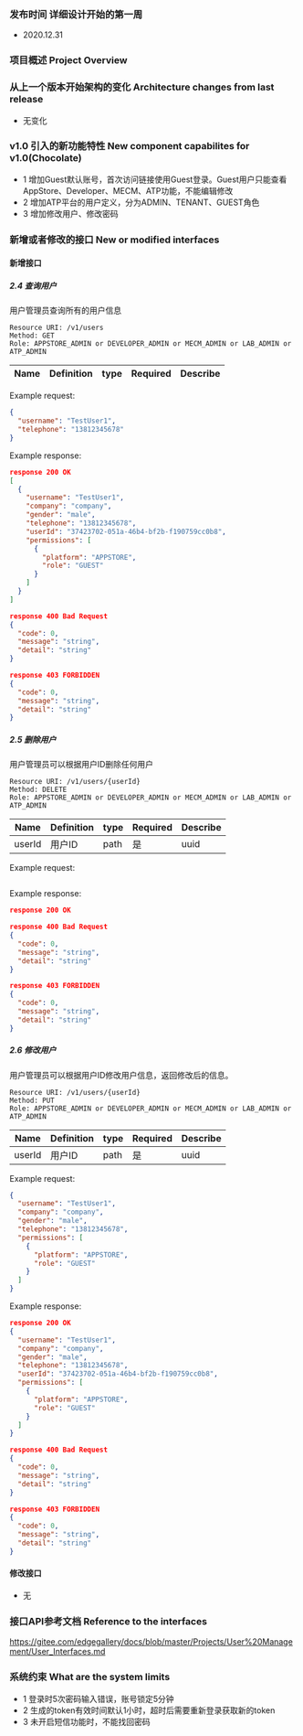 ### 发布时间 详细设计开始的第一周
- 2020.12.31

### 项目概述 Project Overview



### 从上一个版本开始架构的变化 Architecture changes from last release
- 无变化

### v1.0 引入的新功能特性 New component capabilites for v1.0(Chocolate)
- 1 增加Guest默认账号，首次访问链接使用Guest登录。Guest用户只能查看AppStore、Developer、MECM、ATP功能，不能编辑修改
- 2 增加ATP平台的用户定义，分为ADMIN、TENANT、GUEST角色
- 3 增加修改用户、修改密码

### 新增或者修改的接口 New or modified interfaces
#### 新增接口
##### 2.4 查询用户

用户管理员查询所有的用户信息

```
Resource URI: /v1/users
Method: GET
Role: APPSTORE_ADMIN or DEVELOPER_ADMIN or MECM_ADMIN or LAB_ADMIN or ATP_ADMIN
```

| Name      | Definition |type   | Required|Describe |
| --------- | ---------- |-------|---------|-------- |


Example request:
```json
{
  "username": "TestUser1",
  "telephone": "13812345678"
}
```

Example response:
```json
response 200 OK
[
  {
    "username": "TestUser1",
    "company": "company",
    "gender": "male",
    "telephone": "13812345678",
    "userId": "37423702-051a-46b4-bf2b-f190759cc0b8",
    "permissions": [
      {
        "platform": "APPSTORE",
        "role": "GUEST"
      }
    ]
  }
]

response 400 Bad Request
{
  "code": 0,
  "message": "string",
  "detail": "string"
}

response 403 FORBIDDEN
{
  "code": 0,
  "message": "string",
  "detail": "string"
}
```

##### 2.5 删除用户

用户管理员可以根据用户ID删除任何用户

```
Resource URI: /v1/users/{userId}
Method: DELETE
Role: APPSTORE_ADMIN or DEVELOPER_ADMIN or MECM_ADMIN or LAB_ADMIN or ATP_ADMIN
```

| Name      | Definition |type   | Required|Describe |
| --------- | ---------- |-------|---------|-------- |
| userId    | 用户ID      | path  | 是      |uuid     |

Example request:
```json
```

Example response:
```json
response 200 OK

response 400 Bad Request
{
  "code": 0,
  "message": "string",
  "detail": "string"
}

response 403 FORBIDDEN
{
  "code": 0,
  "message": "string",
  "detail": "string"
}
```


##### 2.6 修改用户

用户管理员可以根据用户ID修改用户信息，返回修改后的信息。

```
Resource URI: /v1/users/{userId}
Method: PUT
Role: APPSTORE_ADMIN or DEVELOPER_ADMIN or MECM_ADMIN or LAB_ADMIN or ATP_ADMIN
```

| Name      | Definition |type   | Required|Describe |
| --------- | ---------- |-------|---------|-------- |
| userId    | 用户ID      | path  | 是      |uuid     |

Example request:
```json
{
  "username": "TestUser1",
  "company": "company",
  "gender": "male",
  "telephone": "13812345678",
  "permissions": [
    {
      "platform": "APPSTORE",
      "role": "GUEST"
    }
  ]
}
```

Example response:
```json
response 200 OK
{
  "username": "TestUser1",
  "company": "company",
  "gender": "male",
  "telephone": "13812345678",
  "userId": "37423702-051a-46b4-bf2b-f190759cc0b8",
  "permissions": [
    {
      "platform": "APPSTORE",
      "role": "GUEST"
    }
  ]
}

response 400 Bad Request
{
  "code": 0,
  "message": "string",
  "detail": "string"
}

response 403 FORBIDDEN
{
  "code": 0,
  "message": "string",
  "detail": "string"
}
```

#### 修改接口
- 无

### 接口API参考文档 Reference to the interfaces
https://gitee.com/edgegallery/docs/blob/master/Projects/User%20Management/User_Interfaces.md

### 系统约束 What are the system limits
- 1 登录时5次密码输入错误，账号锁定5分钟
- 2 生成的token有效时间默认1小时，超时后需要重新登录获取新的token
- 3 未开启短信功能时，不能找回密码